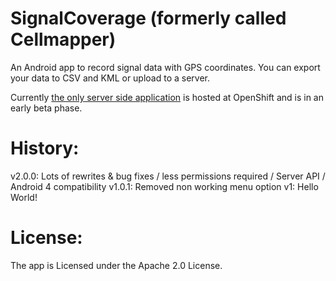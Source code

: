 SignalCoverage (formerly called Cellmapper)
===========

An Android app to record signal data with GPS coordinates.
You can export your data to CSV and KML or upload to a server.

Currently [the only server side application](signalcoverage-locked.rhcloud.com)
is hosted at OpenShift and is in an early beta phase.


History:
=========
v2.0.0: Lots of rewrites & bug fixes / less permissions required / Server API / Android 4 compatibility 
v1.0.1: Removed non working menu option
v1:     Hello World!


License:
========
The app is Licensed under the Apache 2.0 License.
